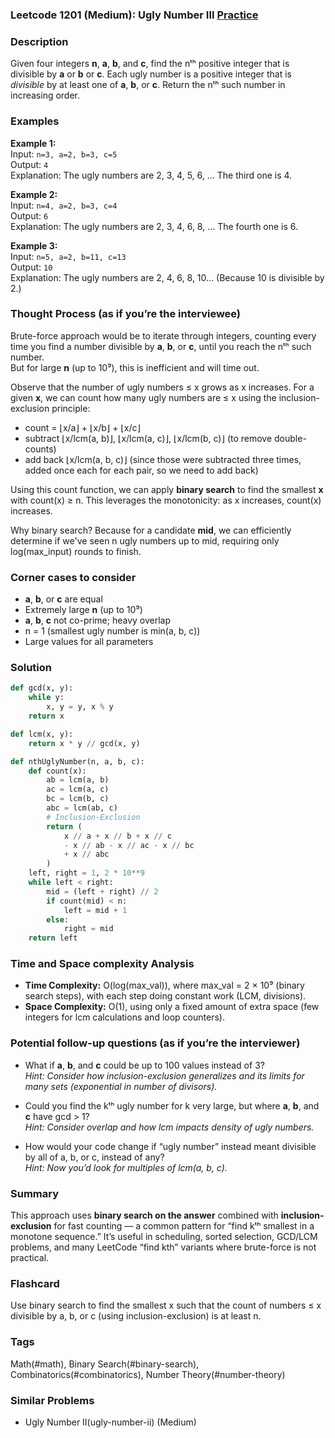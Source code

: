 ### Leetcode 1201 (Medium): Ugly Number III [Practice](https://leetcode.com/problems/ugly-number-iii)

### Description  
Given four integers **n**, **a**, **b**, and **c**, find the nᵗʰ positive integer that is divisible by **a** or **b** or **c**. Each ugly number is a positive integer that is *divisible* by at least one of **a**, **b**, or **c**. Return the nᵗʰ such number in increasing order.

### Examples  

**Example 1:**  
Input: `n=3, a=2, b=3, c=5`  
Output: `4`  
Explanation: The ugly numbers are 2, 3, 4, 5, 6, ... The third one is 4.

**Example 2:**  
Input: `n=4, a=2, b=3, c=4`  
Output: `6`  
Explanation: The ugly numbers are 2, 3, 4, 6, 8, ... The fourth one is 6.

**Example 3:**  
Input: `n=5, a=2, b=11, c=13`  
Output: `10`  
Explanation: The ugly numbers are 2, 4, 6, 8, 10... (Because 10 is divisible by 2.)

### Thought Process (as if you’re the interviewee)  

Brute-force approach would be to iterate through integers, counting every time you find a number divisible by **a**, **b**, or **c**, until you reach the nᵗʰ such number.  
But for large **n** (up to 10⁹), this is inefficient and will time out.

Observe that the number of ugly numbers ≤ x grows as x increases. For a given **x**, we can count how many ugly numbers are ≤ x using the inclusion-exclusion principle:
- count = ⌊x/a⌋ + ⌊x/b⌋ + ⌊x/c⌋  
- subtract ⌊x/lcm(a, b)⌋, ⌊x/lcm(a, c)⌋, ⌊x/lcm(b, c)⌋ (to remove double-counts)  
- add back ⌊x/lcm(a, b, c)⌋ (since those were subtracted three times, added once each for each pair, so we need to add back)

Using this count function, we can apply **binary search** to find the smallest **x** with count(x) ≥ n. This leverages the monotonicity: as x increases, count(x) increases.

Why binary search? Because for a candidate **mid**, we can efficiently determine if we've seen n ugly numbers up to mid, requiring only log(max_input) rounds to finish.

### Corner cases to consider  
- **a**, **b**, or **c** are equal  
- Extremely large **n** (up to 10⁹)  
- **a**, **b**, **c** not co-prime; heavy overlap  
- n = 1 (smallest ugly number is min(a, b, c))  
- Large values for all parameters  

### Solution

```python
def gcd(x, y):
    while y:
        x, y = y, x % y
    return x

def lcm(x, y):
    return x * y // gcd(x, y)

def nthUglyNumber(n, a, b, c):
    def count(x):
        ab = lcm(a, b)
        ac = lcm(a, c)
        bc = lcm(b, c)
        abc = lcm(ab, c)
        # Inclusion-Exclusion
        return (
            x // a + x // b + x // c
            - x // ab - x // ac - x // bc
            + x // abc
        )
    left, right = 1, 2 * 10**9
    while left < right:
        mid = (left + right) // 2
        if count(mid) < n:
            left = mid + 1
        else:
            right = mid
    return left
```

### Time and Space complexity Analysis  

- **Time Complexity:** O(log(max_val)), where max_val = 2 × 10⁹ (binary search steps), with each step doing constant work (LCM, divisions).
- **Space Complexity:** O(1), using only a fixed amount of extra space (few integers for lcm calculations and loop counters).

### Potential follow-up questions (as if you’re the interviewer)  

- What if **a**, **b**, and **c** could be up to 100 values instead of 3?  
  *Hint: Consider how inclusion-exclusion generalizes and its limits for many sets (exponential in number of divisors).*

- Could you find the kᵗʰ ugly number for k very large, but where **a**, **b**, and **c** have gcd > 1?  
  *Hint: Consider overlap and how lcm impacts density of ugly numbers.*

- How would your code change if “ugly number” instead meant divisible by all of a, b, or c, instead of any?  
  *Hint: Now you’d look for multiples of lcm(a, b, c).*

### Summary
This approach uses **binary search on the answer** combined with **inclusion-exclusion** for fast counting — a common pattern for “find kᵗʰ smallest in a monotone sequence.” It’s useful in scheduling, sorted selection, GCD/LCM problems, and many LeetCode “find kth” variants where brute-force is not practical.


### Flashcard
Use binary search to find the smallest x such that the count of numbers ≤ x divisible by a, b, or c (using inclusion-exclusion) is at least n.

### Tags
Math(#math), Binary Search(#binary-search), Combinatorics(#combinatorics), Number Theory(#number-theory)

### Similar Problems
- Ugly Number II(ugly-number-ii) (Medium)